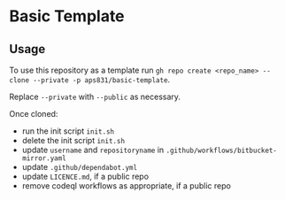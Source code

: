 # Basic Template

## Usage

To use this repository as a template run
`gh repo create <repo_name> --clone --private -p aps831/basic-template`.

Replace `--private` with `--public` as necessary.

Once cloned:

-   run the init script `init.sh`
-   delete the init script `init.sh`
-   update `username` and `repositoryname` in `.github/workflows/bitbucket-mirror.yaml`
-   update `.github/dependabot.yml`
-   update `LICENCE.md`, if a public repo
-   remove codeql workflows as appropriate, if a public repo
